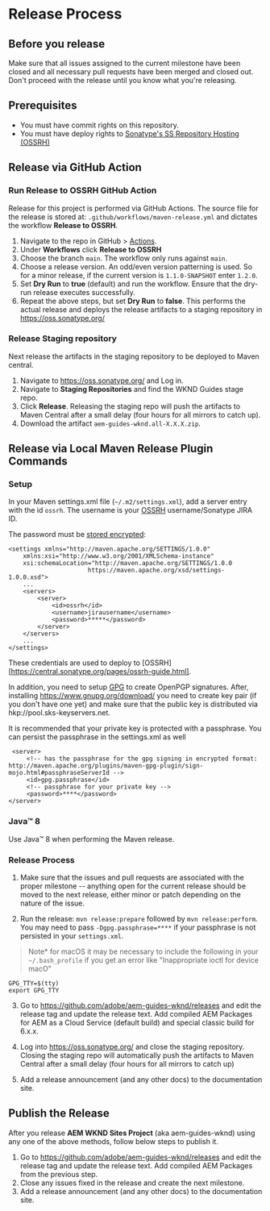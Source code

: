 # Release Process

## Before you release

Make sure that all issues assigned to the current milestone have been closed and all necessary pull requests have been merged and closed out.  Don't proceed with the release until you know what you're releasing.

## Prerequisites

* You must have commit rights on this repository.
* You must have deploy rights to [Sonatype's SS Repository Hosting (OSSRH)](https://central.sonatype.org/publish/publish-guide/)

## Release via GitHub Action

### Run Release to OSSRH GitHub Action

Release for this project is performed via GitHub Actions. The source file for the release is stored at: `.github/workflows/maven-release.yml` and dictates the workflow **Release to OSSRH**.

1. Navigate to the repo in GitHub > [Actions](https://github.com/adobe/aem-guides-wknd/actions).
1. Under **Workflows** click **Release to OSSRH**
1. Choose the branch `main`. The workflow only runs against `main`.
1. Choose a release version. An odd/even version patterning is used. So for a minor release, if the current version is `1.1.0-SNAPSHOT` enter `1.2.0`.
1. Set **Dry Run** to **true** (default) and run the workflow. Ensure that the dry-run release executes successfully.
1. Repeat the above steps, but set **Dry Run** to **false**. This performs the actual release and deploys the release artifacts to a staging repository in https://oss.sonatype.org/

### Release Staging repository

Next release the artifacts in the staging repository to be deployed to Maven central.

1. Navigate to https://oss.sonatype.org/ and Log in.
1. Navigate to **Staging Repositories** and find the WKND Guides stage repo.
1. Click **Release**. Releasing the staging repo will push the artifacts to Maven Central after a small delay (four hours for all mirrors to catch up).
1. Download the artifact `aem-guides-wknd.all-X.X.X.zip`.

## Release via Local Maven Release Plugin Commands
### Setup 

In your Maven settings.xml file (`~/.m2/settings.xml`), add a server entry with the id `ossrh`. The username is your [OSSRH](https://issues.sonatype.org/projects/OSSRH/issues) username/Sonatype JIRA ID.

The password must be [stored encrypted](https://maven.apache.org/guides/mini/guide-encryption.html#How_to_encrypt_server_passwords):

    <settings xmlns="http://maven.apache.org/SETTINGS/1.0.0"
        xmlns:xsi="http://www.w3.org/2001/XMLSchema-instance"
        xsi:schemaLocation="http://maven.apache.org/SETTINGS/1.0.0
                          https://maven.apache.org/xsd/settings-1.0.0.xsd">
        ...
        <servers>
            <server>
                <id>ossrh</id>
                <username>jirausername</username>
                <password>*****</password>
            </server>
        </servers>
        ...
    </settings>

These credentials are used to deploy to [OSSRH][https://central.sonatype.org/pages/ossrh-guide.html].

In addition, you need to setup [GPG](https://central.sonatype.org/publish/requirements/gpg/) to create OpenPGP signatures. After, installing https://www.gnupg.org/download/ you need to create key pair (if you don't have one yet) and make sure that the public key is distributed via hkp://pool.sks-keyservers.net.

It is recommended that your private key is protected with a passphrase. You can persist the passphrase in the settings.xml as well

     <server>
         <!-- has the passphrase for the gpg signing in encrypted format: http://maven.apache.org/plugins/maven-gpg-plugin/sign-mojo.html#passphraseServerId -->
         <id>gpg.passphrase</id>
         <!-- passphrase for your private key -->
         <password>****</password>
    </server>
    
### Java&trade; 8

Use Java&trade; 8 when performing the Maven release.

### Release Process

1. Make sure that the issues and pull requests are associated with the proper milestone -- anything open for the current release should be moved to the next release, either minor or patch depending on the nature of the issue.

2. Run the release: `mvn release:prepare` followed by `mvn release:perform`. You may need to pass `-Dgpg.passphrase=****` if your passphrase is not persisted in your `settings.xml`.

> Note* for macOS it may be necessary to include the following in your `~/.bash_profile` if you get an error like "Inappropriate ioctl for device macO"

```
GPG_TTY=$(tty)
export GPG_TTY
```

3. Go to https://github.com/adobe/aem-guides-wknd/releases and edit the release tag and update the release text. Add compiled AEM Packages for AEM as a Cloud Service (default build) and special classic build for 6.x.x.

4. Log into https://oss.sonatype.org/ and close the staging repository. Closing the staging repo will automatically push the artifacts to Maven Central after a small delay (four hours for all mirrors to catch up)

5. Add a release announcement (and any other docs) to the documentation site.

## Publish the Release

After you release **AEM WKND Sites Project** (aka aem-guides-wknd) using any one of the above methods, follow below steps to publish it.

1. Go to https://github.com/adobe/aem-guides-wknd/releases and edit the release tag and update the release text. Add compiled AEM Packages from the previous step.
1. Close any issues fixed in the release and create the next milestone.
1. Add a release announcement (and any other docs) to the documentation site.
